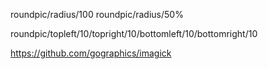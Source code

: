roundpic/radius/100
roundpic/radius/50%

roundpic/topleft/10/topright/10/bottomleft/10/bottomright/10


https://github.com/gographics/imagick